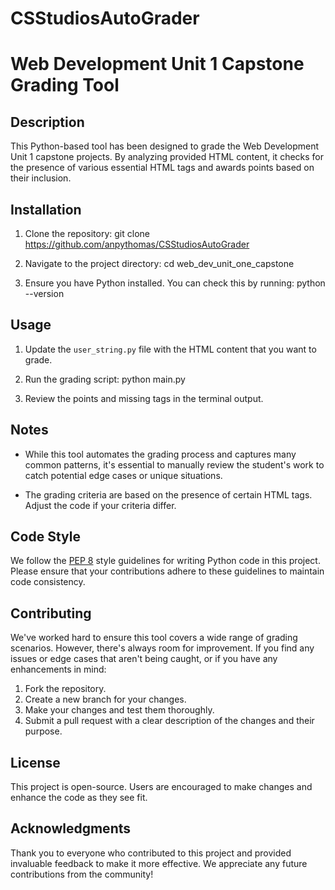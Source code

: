 # CSStudiosAutoGrader

# Web Development Unit 1 Capstone Grading Tool

## Description

This Python-based tool has been designed to grade the Web Development Unit 1 capstone projects. By analyzing provided HTML content, it checks for the presence of various essential HTML tags and awards points based on their inclusion.

## Installation

1. Clone the repository:
git clone https://github.com/anpythomas/CSStudiosAutoGrader

2. Navigate to the project directory:
cd web_dev_unit_one_capstone

3. Ensure you have Python installed. You can check this by running:
python --version

## Usage

1. Update the `user_string.py` file with the HTML content that you want to grade.
2. Run the grading script:
python main.py

3. Review the points and missing tags in the terminal output.

## Notes

- While this tool automates the grading process and captures many common patterns, it's essential to manually review the student's work to catch potential edge cases or unique situations.
  
- The grading criteria are based on the presence of certain HTML tags. Adjust the code if your criteria differ.

## Code Style

We follow the [PEP 8](https://www.python.org/dev/peps/pep-0008/) style guidelines for writing Python code in this project. Please ensure that your contributions adhere to these guidelines to maintain code consistency.

## Contributing

We've worked hard to ensure this tool covers a wide range of grading scenarios. However, there's always room for improvement. If you find any issues or edge cases that aren't being caught, or if you have any enhancements in mind:

1. Fork the repository.
2. Create a new branch for your changes.
3. Make your changes and test them thoroughly.
4. Submit a pull request with a clear description of the changes and their purpose.

## License

This project is open-source. Users are encouraged to make changes and enhance the code as they see fit.

## Acknowledgments

Thank you to everyone who contributed to this project and provided invaluable feedback to make it more effective. We appreciate any future contributions from the community!